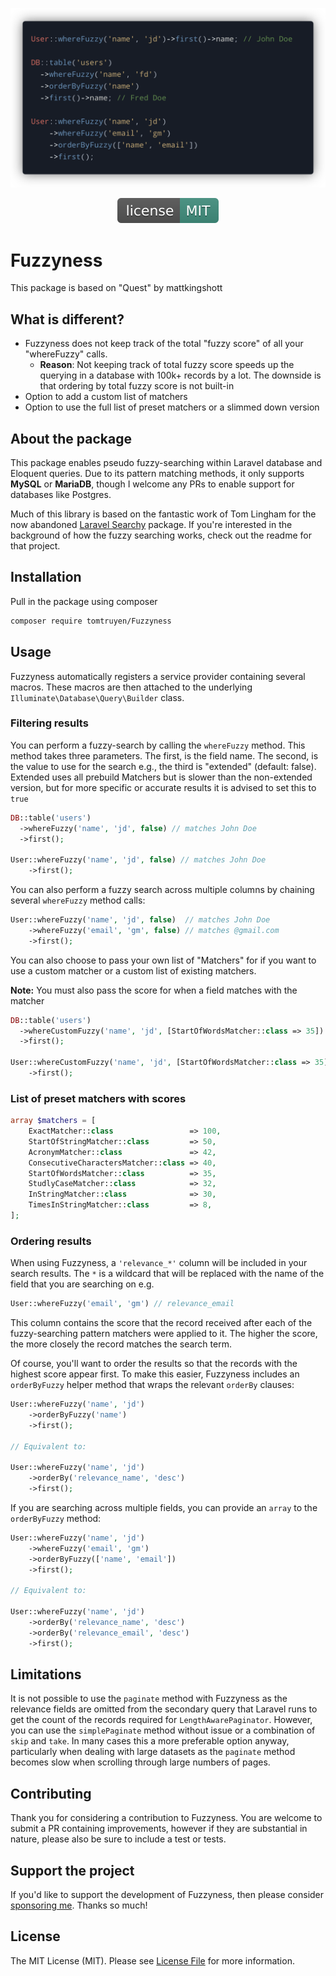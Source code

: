 
<!-- Screenshot -->
<p align="center">
    <img src="resources/example.png" alt="Code example">
</p>

<!-- Badges -->
<p align="center">
  <img src="resources/license.svg" alt="License">
</p>

# Fuzzyness

This package is based on "Quest" by mattkingshott

## What is different?

* Fuzzyness does not keep track of the total "fuzzy score" of all your "whereFuzzy" calls. 
   * **Reason**: Not keeping track of total fuzzy score speeds up the querying in a database with 100k+ records by a lot. The downside is that ordering by total fuzzy score is not built-in 
* Option to add a custom list of matchers
* Option to use the full list of preset matchers or a slimmed down version



## About the package

This package enables pseudo fuzzy-searching within Laravel database and Eloquent queries. Due to its pattern matching methods, it only supports **MySQL** or **MariaDB**, though I welcome any PRs to enable support for databases like Postgres.

Much of this library is based on the fantastic work of Tom Lingham for the now abandoned [Laravel Searchy](https://github.com/TomLingham/Laravel-Searchy) package. If you're interested in the background of how the fuzzy searching works, check out the readme for that project.

## Installation

Pull in the package using composer

```bash
composer require tomtruyen/Fuzzyness
```

## Usage

Fuzzyness automatically registers a service provider containing several macros. These macros are then attached to the underlying `Illuminate\Database\Query\Builder` class.

### Filtering results

You can perform a fuzzy-search by calling the `whereFuzzy` method. This method takes three parameters. The first, is the field name. The second, is the value to use for the search e.g., the third is "extended" (default: false). Extended uses all prebuild Matchers but is slower than the non-extended version, but for more specific or accurate results it is advised to set this to ```true```

```php
DB::table('users')
  ->whereFuzzy('name', 'jd', false) // matches John Doe
  ->first();

User::whereFuzzy('name', 'jd', false) // matches John Doe
    ->first();
```

You can also perform a fuzzy search across multiple columns by chaining several `whereFuzzy` method calls:

```php
User::whereFuzzy('name', 'jd', false)  // matches John Doe
    ->whereFuzzy('email', 'gm', false) // matches @gmail.com
    ->first();
```

You can also choose to pass your own list of "Matchers" for if you want to use a custom matcher or a custom list of existing matchers.

**Note:** You must also pass the score for when a field matches with the matcher

```php
DB::table('users')
  ->whereCustomFuzzy('name', 'jd', [StartOfWordsMatcher::class => 35]) // matches John Doe
  ->first();

User::whereCustomFuzzy('name', 'jd', [StartOfWordsMatcher::class => 35]) // matches John Doe
    ->first();
```

### List of preset matchers with scores

```php
array $matchers = [
    ExactMatcher::class                 => 100,
    StartOfStringMatcher::class         => 50,
    AcronymMatcher::class               => 42,
    ConsecutiveCharactersMatcher::class => 40,
    StartOfWordsMatcher::class          => 35,
    StudlyCaseMatcher::class            => 32,
    InStringMatcher::class              => 30,
    TimesInStringMatcher::class         => 8,
];
```

### Ordering results

When using Fuzzyness, a `'relevance_*'` column will be included in your search results. The `*` is a wildcard that will be replaced with the name of the field that you are searching on e.g.

```php
User::whereFuzzy('email', 'gm') // relevance_email
```

This column contains the score that the record received after each of the fuzzy-searching pattern matchers were applied to it. The higher the score, the more closely the record matches the search term.

Of course, you'll want to order the results so that the records with the highest score appear first. To make this easier, Fuzzyness includes an `orderByFuzzy` helper method that wraps the relevant `orderBy` clauses:

```php
User::whereFuzzy('name', 'jd')
    ->orderByFuzzy('name')
    ->first();

// Equivalent to:

User::whereFuzzy('name', 'jd')
    ->orderBy('relevance_name', 'desc')
    ->first();
```

If you are searching across multiple fields, you can provide an `array` to the `orderByFuzzy` method:

```php
User::whereFuzzy('name', 'jd')
    ->whereFuzzy('email', 'gm')
    ->orderByFuzzy(['name', 'email'])
    ->first();

// Equivalent to:

User::whereFuzzy('name', 'jd')
    ->orderBy('relevance_name', 'desc')
    ->orderBy('relevance_email', 'desc')
    ->first();
```

## Limitations

It is not possible to use the `paginate` method with Fuzzyness as the relevance fields are omitted from the secondary query that Laravel runs to get the count of the records required for `LengthAwarePaginator`. However, you can use the `simplePaginate` method without issue or a combination of `skip` and `take`. In many cases this a more preferable option anyway, particularly when dealing with large datasets as the `paginate` method becomes slow when scrolling through large numbers of pages.

## Contributing

Thank you for considering a contribution to Fuzzyness. You are welcome to submit a PR containing improvements, however if they are substantial in nature, please also be sure to include a test or tests.

## Support the project

If you'd like to support the development of Fuzzyness, then please consider [sponsoring me](https://www.paypal.com/cgi-bin/webscr?cmd=_s-xclick&hosted_button_id=YBEHLHPF3GUVY&source=url). Thanks so much!

## License

The MIT License (MIT). Please see [License File](LICENSE.md) for more information.

